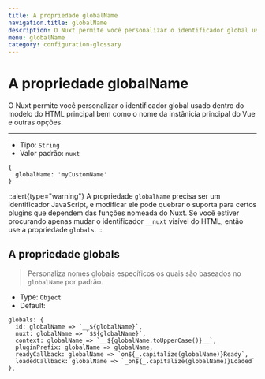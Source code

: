 ```yaml
---
title: A propriedade globalName
navigation.title: globalName
description: O Nuxt permite você personalizar o identificador global usado dentro do modelo do HTML principal bem como o nome da instânicia principal do Vue e outras opções.
menu: globalName
category: configuration-glossary
---
```

# A propriedade globalName

O Nuxt permite você personalizar o identificador global usado dentro do modelo do HTML principal bem como o nome da instânicia principal do Vue e outras opções.

---

- Tipo: `String`
- Valor padrão: `nuxt`

```js{}[nuxt.config.js]
{
  globalName: 'myCustomName'
}
```

::alert{type="warning"}
A propriedade `globalName` precisa ser um identificador JavaScript, e modificar ele pode quebrar o suporta para certos plugins que dependem das funções nomeada do Nuxt. Se você estiver procurando apenas mudar o identificador `__nuxt` visível do HTML, então use a propriedade `globals`.
::

## A propriedade globals

> Personaliza nomes globais específicos os quais são baseados no `globalName` por padrão.

- Type: `Object`
- Default:

```js{}[nuxt.config.js]
globals: {
  id: globalName => `__${globalName}`,
  nuxt: globalName => `$${globalName}`,
  context: globalName => `__${globalName.toUpperCase()}__`,
  pluginPrefix: globalName => globalName,
  readyCallback: globalName => `on${_.capitalize(globalName)}Ready`,
  loadedCallback: globalName => `_on${_.capitalize(globalName)}Loaded`
},
```
